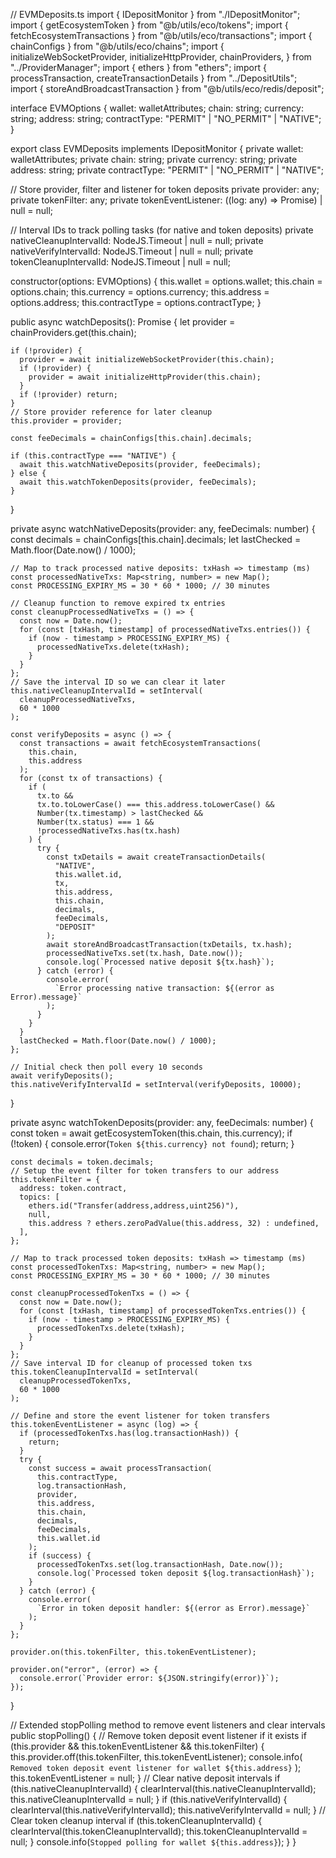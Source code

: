 // EVMDeposits.ts
import { IDepositMonitor } from "./IDepositMonitor";
import { getEcosystemToken } from "@b/utils/eco/tokens";
import { fetchEcosystemTransactions } from "@b/utils/eco/transactions";
import { chainConfigs } from "@b/utils/eco/chains";
import {
  initializeWebSocketProvider,
  initializeHttpProvider,
  chainProviders,
} from "../ProviderManager";
import { ethers } from "ethers";
import { processTransaction, createTransactionDetails } from "../DepositUtils";
import { storeAndBroadcastTransaction } from "@b/utils/eco/redis/deposit";

interface EVMOptions {
  wallet: walletAttributes;
  chain: string;
  currency: string;
  address: string;
  contractType: "PERMIT" | "NO_PERMIT" | "NATIVE";
}

export class EVMDeposits implements IDepositMonitor {
  private wallet: walletAttributes;
  private chain: string;
  private currency: string;
  private address: string;
  private contractType: "PERMIT" | "NO_PERMIT" | "NATIVE";

  // Store provider, filter and listener for token deposits
  private provider: any;
  private tokenFilter: any;
  private tokenEventListener: ((log: any) => Promise<void>) | null = null;

  // Interval IDs to track polling tasks (for native and token deposits)
  private nativeCleanupIntervalId: NodeJS.Timeout | null = null;
  private nativeVerifyIntervalId: NodeJS.Timeout | null = null;
  private tokenCleanupIntervalId: NodeJS.Timeout | null = null;

  constructor(options: EVMOptions) {
    this.wallet = options.wallet;
    this.chain = options.chain;
    this.currency = options.currency;
    this.address = options.address;
    this.contractType = options.contractType;
  }

  public async watchDeposits(): Promise<void> {
    let provider = chainProviders.get(this.chain);

    if (!provider) {
      provider = await initializeWebSocketProvider(this.chain);
      if (!provider) {
        provider = await initializeHttpProvider(this.chain);
      }
      if (!provider) return;
    }
    // Store provider reference for later cleanup
    this.provider = provider;

    const feeDecimals = chainConfigs[this.chain].decimals;

    if (this.contractType === "NATIVE") {
      await this.watchNativeDeposits(provider, feeDecimals);
    } else {
      await this.watchTokenDeposits(provider, feeDecimals);
    }
  }

  private async watchNativeDeposits(provider: any, feeDecimals: number) {
    const decimals = chainConfigs[this.chain].decimals;
    let lastChecked = Math.floor(Date.now() / 1000);

    // Map to track processed native deposits: txHash => timestamp (ms)
    const processedNativeTxs: Map<string, number> = new Map();
    const PROCESSING_EXPIRY_MS = 30 * 60 * 1000; // 30 minutes

    // Cleanup function to remove expired tx entries
    const cleanupProcessedNativeTxs = () => {
      const now = Date.now();
      for (const [txHash, timestamp] of processedNativeTxs.entries()) {
        if (now - timestamp > PROCESSING_EXPIRY_MS) {
          processedNativeTxs.delete(txHash);
        }
      }
    };
    // Save the interval ID so we can clear it later
    this.nativeCleanupIntervalId = setInterval(
      cleanupProcessedNativeTxs,
      60 * 1000
    );

    const verifyDeposits = async () => {
      const transactions = await fetchEcosystemTransactions(
        this.chain,
        this.address
      );
      for (const tx of transactions) {
        if (
          tx.to &&
          tx.to.toLowerCase() === this.address.toLowerCase() &&
          Number(tx.timestamp) > lastChecked &&
          Number(tx.status) === 1 &&
          !processedNativeTxs.has(tx.hash)
        ) {
          try {
            const txDetails = await createTransactionDetails(
              "NATIVE",
              this.wallet.id,
              tx,
              this.address,
              this.chain,
              decimals,
              feeDecimals,
              "DEPOSIT"
            );
            await storeAndBroadcastTransaction(txDetails, tx.hash);
            processedNativeTxs.set(tx.hash, Date.now());
            console.log(`Processed native deposit ${tx.hash}`);
          } catch (error) {
            console.error(
              `Error processing native transaction: ${(error as Error).message}`
            );
          }
        }
      }
      lastChecked = Math.floor(Date.now() / 1000);
    };

    // Initial check then poll every 10 seconds
    await verifyDeposits();
    this.nativeVerifyIntervalId = setInterval(verifyDeposits, 10000);
  }

  private async watchTokenDeposits(provider: any, feeDecimals: number) {
    const token = await getEcosystemToken(this.chain, this.currency);
    if (!token) {
      console.error(`Token ${this.currency} not found`);
      return;
    }

    const decimals = token.decimals;
    // Setup the event filter for token transfers to our address
    this.tokenFilter = {
      address: token.contract,
      topics: [
        ethers.id("Transfer(address,address,uint256)"),
        null,
        this.address ? ethers.zeroPadValue(this.address, 32) : undefined,
      ],
    };

    // Map to track processed token deposits: txHash => timestamp (ms)
    const processedTokenTxs: Map<string, number> = new Map();
    const PROCESSING_EXPIRY_MS = 30 * 60 * 1000; // 30 minutes

    const cleanupProcessedTokenTxs = () => {
      const now = Date.now();
      for (const [txHash, timestamp] of processedTokenTxs.entries()) {
        if (now - timestamp > PROCESSING_EXPIRY_MS) {
          processedTokenTxs.delete(txHash);
        }
      }
    };
    // Save interval ID for cleanup of processed token txs
    this.tokenCleanupIntervalId = setInterval(
      cleanupProcessedTokenTxs,
      60 * 1000
    );

    // Define and store the event listener for token transfers
    this.tokenEventListener = async (log) => {
      if (processedTokenTxs.has(log.transactionHash)) {
        return;
      }
      try {
        const success = await processTransaction(
          this.contractType,
          log.transactionHash,
          provider,
          this.address,
          this.chain,
          decimals,
          feeDecimals,
          this.wallet.id
        );
        if (success) {
          processedTokenTxs.set(log.transactionHash, Date.now());
          console.log(`Processed token deposit ${log.transactionHash}`);
        }
      } catch (error) {
        console.error(
          `Error in token deposit handler: ${(error as Error).message}`
        );
      }
    };

    provider.on(this.tokenFilter, this.tokenEventListener);

    provider.on("error", (error) => {
      console.error(`Provider error: ${JSON.stringify(error)}`);
    });
  }

  // Extended stopPolling method to remove event listeners and clear intervals
  public stopPolling() {
    // Remove token deposit event listener if it exists
    if (this.provider && this.tokenEventListener && this.tokenFilter) {
      this.provider.off(this.tokenFilter, this.tokenEventListener);
      console.info(
        `Removed token deposit event listener for wallet ${this.address}`
      );
      this.tokenEventListener = null;
    }
    // Clear native deposit intervals
    if (this.nativeCleanupIntervalId) {
      clearInterval(this.nativeCleanupIntervalId);
      this.nativeCleanupIntervalId = null;
    }
    if (this.nativeVerifyIntervalId) {
      clearInterval(this.nativeVerifyIntervalId);
      this.nativeVerifyIntervalId = null;
    }
    // Clear token cleanup interval
    if (this.tokenCleanupIntervalId) {
      clearInterval(this.tokenCleanupIntervalId);
      this.tokenCleanupIntervalId = null;
    }
    console.info(`Stopped polling for wallet ${this.address}`);
  }
}

